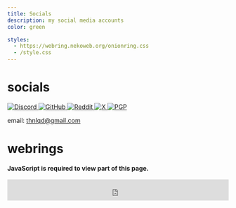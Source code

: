 ```yaml
---
title: Socials
description: my social media accounts
color: green

styles:
  - https://webring.nekoweb.org/onionring.css
  - /style.css
---
```


# socials

<a href="https://discord.com/users/620492146406981642" class="no-style">
  <img src="https://raw.githubusercontent.com/ThinLiquid/buttons/main/img/discord.gif" alt="Discord">
</a>
<a href="https://github.com/ThinLiquid" class="no-style">
  <img src="https://raw.githubusercontent.com/ThinLiquid/buttons/main/img/github.gif" alt="GitHub">
</a>
<a href="https://www.reddit.com/user/JuiciiYT" class="no-style">
  <img src="https://raw.githubusercontent.com/ThinLiquid/buttons/main/img/reddit.gif" alt="Reddit">
</a>
<a href="https://x.com/thnlqd" class="no-style">
  <img src="https://raw.githubusercontent.com/ThinLiquid/buttons/main/img/twitterbutton.gif" alt="X">
</a>
<a href="https://github.com/ThinLiquid.gpg" class="no-style">
  <img src="https://raw.githubusercontent.com/ThinLiquid/buttons/main/img/pgp-now.gif" alt="PGP">
</a>

email: [thnlqd@gmail.com](mailto:thnlqd@gmail.com)

# webrings

<noscript>
  <strong>JavaScript is required to view part of this page.</strong>
</noscript>
<yescript>
<div id='nekowebring' style="color: var(--base);">
  <script type="text/javascript" src="https://webring.nekoweb.org/onionring-variables.js"></script>
  <script type="text/javascript" src="https://webring.nekoweb.org/onionring-widget.js"></script>
</div>
<webring-container>
  <config key="type" value="catppuccin-mocha"></config>
  <config key="font" value="Inter, sans-serif"></config>
  <config key="fill" value="true"></config>

  <script src="https://palette.nekoweb.org/webring.js"></script>
</webring-container>
<br/>
<iframe id="bucket-webring" style="width: 100%; height: 3rem; border: none;" src="https://webring.bucketfish.me/embed.html?name=ThinLiquid"></iframe>
</yescript>